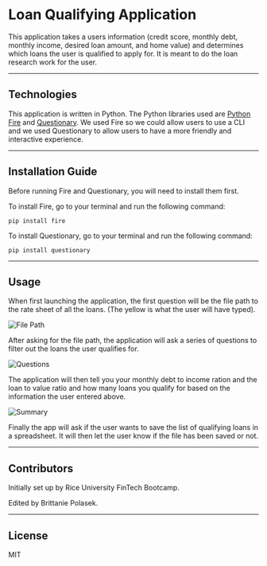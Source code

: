 # Loan Qualifying Application

This application takes a users information (credit score, monthly debt, monthly income, desired loan amount, and home value) and determines which loans the user is qualified to apply for. It is meant to do the loan research work for the user.

---

## Technologies

This application is written in Python. The Python libraries used are [Python Fire](https://github.com/google/python-fire) and [Questionary](https://github.com/tmbo/questionary). We used Fire so we could allow users to use a CLI and we used Questionary to allow users to have a more friendly and interactive experience.

---

## Installation Guide

Before running Fire and Questionary, you will need to install them first. 

To install Fire, go to your terminal and run the following command:

`pip install fire`

To install Questionary, go to your terminal and run the following command:

`pip install questionary`

---

## Usage

When first launching the application, the first question will be the file path to the rate sheet of all the loans. (The yellow is what the user will have typed).

![File Path](../../../file%20path.png)

After asking for the file path, the application will ask a series of questions to filter out the loans the user qualifies for. 

![Questions](../../../questions.png)

The application will then tell you your monthly debt to income ration and the loan to value ratio and how many loans you qualify for based on the information the user entered above.

![Summary](../../../summary.png)

Finally the app will ask if the user wants to save the list of qualifying loans in a spreadsheet. It will then let the user know if the file has been saved or not. 

---

## Contributors

Initially set up by Rice University FinTech Bootcamp.

Edited by Brittanie Polasek.

---

## License

MIT

